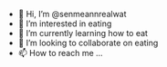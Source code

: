 - 👋 Hi, I’m @senmeannrealwat
- 👀 I’m interested in eating
- 🌱 I’m currently learning how to eat
- 💞️ I’m looking to collaborate on eating
- 📫 How to reach me ...

<!---
senmeannrealwat/senmeannrealwat is a ✨ special ✨ repository because its `README.md` (this file) appears on your GitHub profile.
You can click the Preview link to take a look at your changes.
--->

